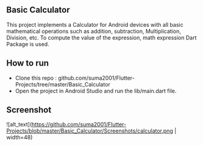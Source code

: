 ## Basic Calculator

This project implements a Calculator for Android devices with all basic mathematical operations such as addition, subtraction, Multiplication, Division, etc. To compute the value of the expression, math expression Dart Package is used.

## How to run

  - Clone this repo : github.com/suma2001/Flutter-Projects/tree/master/Basic_Calculator
  - Open the project in Android Studio and run the lib/main.dart file.
  
## Screenshot

![alt_text](https://github.com/suma2001/Flutter-Projects/blob/master/Basic_Calculator/Screenshots/calculator.png | width=48)
